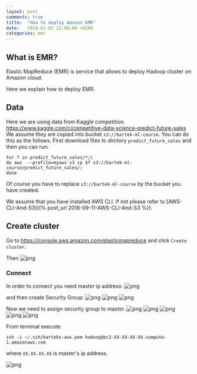 ```yaml
---
layout: post
comments: true
title:  "How to deploy Amazon EMR"
date:   2019-01-02 12:00:00 +0200
categories: emr
---
```


## What is EMR?

Elastic MapReduce (EMR) is service that allows to deploy Hadoop cluster on Amazon cloud. 

Here we explain how to deploy EMR.

## Data

Here we are using data from Kaggle competition.
<https://www.kaggle.com/c/competitive-data-science-predict-future-sales>
We assume they are copied into bucket `s3://bartek-ml-course`. You can do this as the follows.
First download files to dirctory `predict_future_sales` and then you can run:
``` shell
for f in predict_future_sales/*;\
do aws  --profile=myaws s3 cp $f s3://bartek-ml-course/predict_future_sales/;
done
```
Of course you have to replace `s3://bartek-ml-course` by the bucket you have created.

We assume that you have installed AWS CLI. If not please refer to 
[AWS-CLI-And-S3]({% post_url 2018-09-11-AWS-CLI-And-S3 %}).

## Create cluster

Go to <https://console.aws.amazon.com/elasticmapreduce> and click `Create cluster`.

Then
![png](/assets/imgs/emr/emr_create.png)

### Connect

In order to connect you need master ip address:
![png](/assets/imgs/emr/master_ip_address.png)

and then create Security Group:
![png](/assets/imgs/emr/access_security_group.png)
![png](/assets/imgs/emr/create_security_group.png)
![png](/assets/imgs/emr/configuration_of_security_group.png)

Now we need to assign security group to master.
![png](/assets/imgs/emr/go_to_ec2.png)
![png](/assets/imgs/emr/running_instances.png)
![png](/assets/imgs/emr/choose_master.png)
![png](/assets/imgs/emr/change_security_group.png)
![png](/assets/imgs/emr/add_security_group.png)

From terminal execute:
``` shell
ssh -i ~/.ssh/barteks-aws.pem hadoop@ec2-XX-XX-XX-XX.compute-1.amazonaws.com
```
where `XX.XX.XX.XX` is master's ip address.


![png](/assets/imgs/emr/connect_to_master.png)


